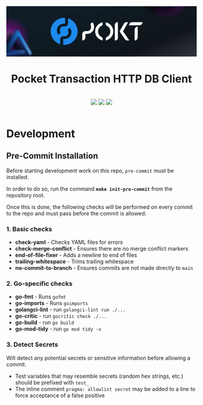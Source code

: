 <div align="center">
    <img src=".github/banner.png" alt="Pocket Network logo" width="600"/>
    <h1>Pocket Transaction HTTP DB Client</h1>
    <div>
    <br/>
        <a href="https://github.com/pokt-foundation/tx-client/pulse"><img src="https://img.shields.io/github/last-commit/pokt-foundation/tx-client.svg"/></a>
        <a href="https://github.com/pokt-foundation/tx-client/pulls"><img src="https://img.shields.io/github/issues-pr/pokt-foundation/tx-client.svg"/></a>
        <a href="https://github.com/pokt-foundation/tx-client/issues"><img src="https://img.shields.io/github/issues-closed/pokt-foundation/tx-client.svg"/></a>
    </div>
</div>
<br/>

# Development

## Pre-Commit Installation

Before starting development work on this repo, `pre-commit` must be installed.

In order to do so, run the command **`make init-pre-commit`** from the repository root.

Once this is done, the following checks will be performed on every commit to the repo and must pass before the commit is allowed:

### 1. Basic checks

- **check-yaml** - Checks YAML files for errors
- **check-merge-conflict** - Ensures there are no merge conflict markers
- **end-of-file-fixer** - Adds a newline to end of files
- **trailing-whitespace** - Trims trailing whitespace
- **no-commit-to-branch** - Ensures commits are not made directly to `main`

### 2. Go-specific checks

- **go-fmt** - Runs `gofmt`
- **go-imports** - Runs `goimports`
- **golangci-lint** - run `golangci-lint run ./...`
- **go-critic** - run `gocritic check ./...`
- **go-build** - run `go build`
- **go-mod-tidy** - run `go mod tidy -v`

### 3. Detect Secrets

Will detect any potential secrets or sensitive information before allowing a commit.

- Test variables that may resemble secrets (random hex strings, etc.) should be prefixed with `test_`
- The inline comment `pragma: allowlist secret` may be added to a line to force acceptance of a false positive
